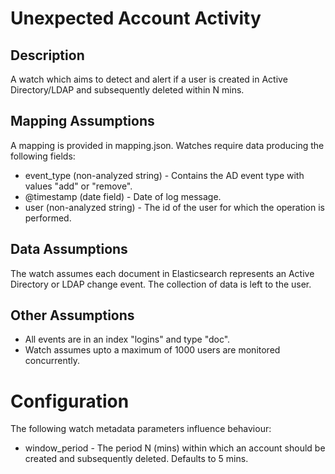 # Unexpected Account Activity

## Description

A watch which aims to detect and alert if a user is created in Active Directory/LDAP and subsequently deleted within N mins.

## Mapping Assumptions

A mapping is provided in mapping.json.  Watches require data producing the following fields:

* event_type (non-analyzed string) - Contains the AD event type with values "add" or "remove".
* @timestamp (date field) - Date of log message.
* user (non-analyzed string) - The id of the user for which the operation is performed.

## Data Assumptions

The watch assumes each document in Elasticsearch represents an Active Directory or LDAP change event.  The collection of data is left to the user.

## Other Assumptions

* All events are in an index "logins" and type "doc".
* Watch assumes upto a maximum of 1000 users are monitored concurrently.

# Configuration

The following watch metadata parameters influence behaviour:

* window_period - The period N (mins) within which an account should be created and subsequently deleted. Defaults to 5 mins.
